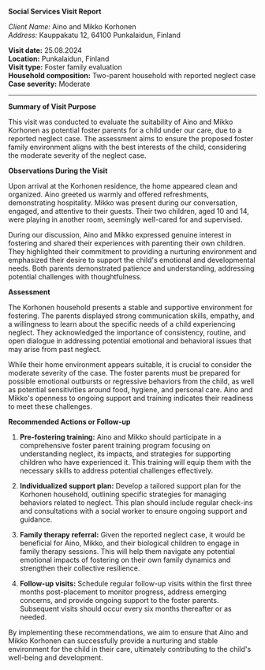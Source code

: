 **Social Services Visit Report**

*Client Name:* Aino and Mikko Korhonen  
*Address:* Kauppakatu 12, 64100 Punkalaidun, Finland  

**Visit date:** 25.08.2024  
**Location:** Punkalaidun, Finland  
**Visit type:** Foster family evaluation  
**Household composition:** Two-parent household with reported neglect case  
**Case severity:** Moderate

---

**Summary of Visit Purpose**

This visit was conducted to evaluate the suitability of Aino and Mikko Korhonen as potential foster parents for a child under our care, due to a reported neglect case. The assessment aims to ensure the proposed foster family environment aligns with the best interests of the child, considering the moderate severity of the neglect case.

**Observations During the Visit**

Upon arrival at the Korhonen residence, the home appeared clean and organized. Aino greeted us warmly and offered refreshments, demonstrating hospitality. Mikko was present during our conversation, engaged, and attentive to their guests. Their two children, aged 10 and 14, were playing in another room, seemingly well-cared for and supervised.

During our discussion, Aino and Mikko expressed genuine interest in fostering and shared their experiences with parenting their own children. They highlighted their commitment to providing a nurturing environment and emphasized their desire to support the child's emotional and developmental needs. Both parents demonstrated patience and understanding, addressing potential challenges with thoughtfulness.

**Assessment**

The Korhonen household presents a stable and supportive environment for fostering. The parents displayed strong communication skills, empathy, and a willingness to learn about the specific needs of a child experiencing neglect. They acknowledged the importance of consistency, routine, and open dialogue in addressing potential emotional and behavioral issues that may arise from past neglect.

While their home environment appears suitable, it is crucial to consider the moderate severity of the case. The foster parents must be prepared for possible emotional outbursts or regressive behaviors from the child, as well as potential sensitivities around food, hygiene, and personal care. Aino and Mikko's openness to ongoing support and training indicates their readiness to meet these challenges.

**Recommended Actions or Follow-up**

1. **Pre-fostering training:** Aino and Mikko should participate in a comprehensive foster parent training program focusing on understanding neglect, its impacts, and strategies for supporting children who have experienced it. This training will equip them with the necessary skills to address potential challenges effectively.

2. **Individualized support plan:** Develop a tailored support plan for the Korhonen household, outlining specific strategies for managing behaviors related to neglect. This plan should include regular check-ins and consultations with a social worker to ensure ongoing support and guidance.

3. **Family therapy referral:** Given the reported neglect case, it would be beneficial for Aino, Mikko, and their biological children to engage in family therapy sessions. This will help them navigate any potential emotional impacts of fostering on their own family dynamics and strengthen their collective resilience.

4. **Follow-up visits:** Schedule regular follow-up visits within the first three months post-placement to monitor progress, address emerging concerns, and provide ongoing support to the foster parents. Subsequent visits should occur every six months thereafter or as needed.

By implementing these recommendations, we aim to ensure that Aino and Mikko Korhonen can successfully provide a nurturing and stable environment for the child in their care, ultimately contributing to the child's well-being and development.
